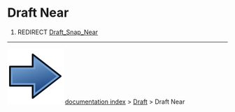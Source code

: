 # Draft Near
1.  REDIRECT [Draft_Snap_Near](Draft_Snap_Near.md)



---
![](images/Button_right.svg) [documentation index](../README.md) > [Draft](Draft_Workbench.md) > Draft Near
